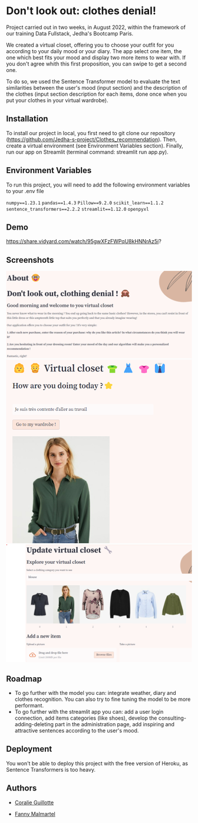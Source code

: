 
# Don't look out: clothes denial!

Project carried out in two weeks, in August 2022, within the framework of our training Data Fullstack, Jedha's Bootcamp Paris. 

We created a virtual closet, offering you to choose your outfit for you according to your daily mood or your diary.
The app select one item, the one which best fits your mood and display two more items to wear with. 
If you don't agree whith this first proposition, you can swipe to get a second one.

To do so, we used the Sentence Transformer model to evaluate the text similarities between the user's mood (input section) and the description of the clothes (input section description for each items, done once when you put your clothes in your virtual wardrobe).





## Installation

To install our project in local, you first need to git clone our repository (https://github.com/Jedha-s-project/Clothes_recommendation). Then, create a virtual environment (see Environment Variables section). Finally, run our app on Streamlit (terminal command: streamlit run app.py).

    
## Environment Variables

To run this project, you will need to add the following environment variables to your .env file

`numpy==1.23.1`
`pandas==1.4.3`
`Pillow==9.2.0`
`scikit_learn==1.1.2`
`sentence_transformers==2.2.2`
`streamlit==1.12.0`
`openpyxl`



## Demo

https://share.vidyard.com/watch/95gwXFzFWPqU8kHNNrAz5i?



## Screenshots

![App page 1 "About us"](https://github.com/Jedha-s-project/Clothes_recommendation/blob/main/Screenshot%20About%20page.png)
![App page 2 "Virtual Closet"](https://github.com/Jedha-s-project/Clothes_recommendation/blob/main/Screenshot%20Virtual%20Closet%20page.png)
![App page 3 "Update virtual closet"](https://github.com/Jedha-s-project/Clothes_recommendation/blob/main/Screenshot%20Admin%20page.png)
## Roadmap

- To go further with the model you can: integrate weather, diary and clothes recognition. You can also try to fine tuning the model to be more performant. 
- To go further with the streamlit app you can: add a user login connection, add items categories (like shoes), develop the consulting-adding-deleting part in the administration page, add inspiring and attractive sentences according to the user's mood.  


## Deployment

You won't be able to deploy this project with the free version of Heroku, as Sentence Transformers is too heavy.


## Authors

- [Coralie Guillotte ](https://github.com/CoralieGM)

- [Fanny Malmartel ](https://github.com/Fanny-Mlmrtl)


